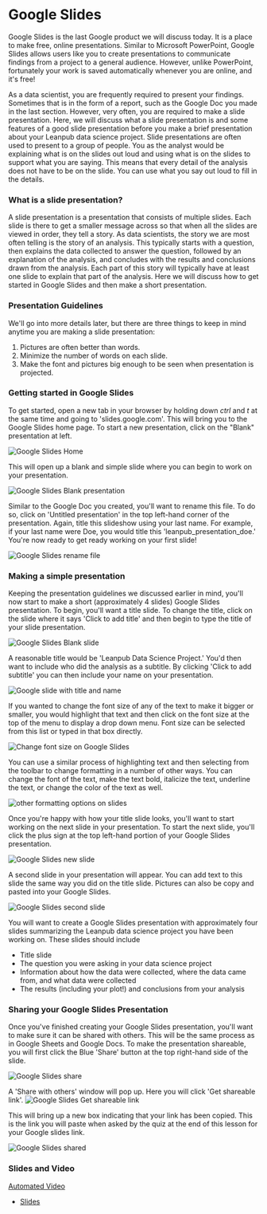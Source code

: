 



# Google Slides

Google Slides is the last Google product we will discuss today. It is a place to make free, online presentations. Similar to Microsoft PowerPoint, Google Slides allows users like you to create presentations to communicate findings from a project to a general audience. However, unlike PowerPoint, fortunately your work is saved automatically whenever you are online, and it's free!

As a data scientist, you are frequently required to present your findings. Sometimes that is in the form of a report, such as the Google Doc you made in the last section. However, very often, you are required to make a slide presentation. Here, we will discuss what a slide presentation is and some features of a good slide presentation before you make a brief presentation about your Leanpub data science project. Slide presentations are often used to present to a group of people. You as the analyst would be explaining what is on the slides out loud and using what is on the slides to support what you are saying. This means that every detail of the analysis does not have to be on the slide. You can use what you say out loud to fill in the details.

### What is a slide presentation?

A slide presentation is a presentation that consists of multiple slides. Each slide is there to get a smaller message across so that when all the slides are viewed in order, they tell a story. As data scientists, the story we are most often telling is the story of an analysis. This typically starts with a question, then explains the data collected to answer the question, followed by an explanation of the analysis, and concludes with the results and conclusions drawn from the analysis. Each part of this story will typically have at least one slide to explain that part of the analysis. Here we will discuss how to get started in Google Slides and then make a short presentation.

### Presentation Guidelines

We'll go into more details later, but there are three things to keep in mind anytime you are making a slide presentation:
1. Pictures are often better than words.
2. Minimize the number of words on each slide.
3. Make the font and pictures big enough to be seen when presentation is projected.


### Getting started in Google Slides

To get started, open a new tab in your browser by holding down _ctrl_ and _t_ at the same time and going to 'slides.google.com'. This will bring you to the Google Slides home page. To start a new presentation, click on the "Blank" presentation at left.


![Google Slides Home](https://docs.google.com/presentation/d/1sjOuMmP1oXuqvTMeKlAoOSCqD-TOncWraD67b_pzrUE/export/png?id=1sjOuMmP1oXuqvTMeKlAoOSCqD-TOncWraD67b_pzrUE&pageid=g2bfdb07292_0_151)

This will open up a blank and simple slide where you can begin to work on your presentation.


![Google Slides Blank presentation](https://docs.google.com/presentation/d/1sjOuMmP1oXuqvTMeKlAoOSCqD-TOncWraD67b_pzrUE/export/png?id=1sjOuMmP1oXuqvTMeKlAoOSCqD-TOncWraD67b_pzrUE&pageid=g2f978f5b03_0_2)

Similar to the Google Doc you created, you'll want to rename this file. To do so, click on 'Untitled presentation' in the top left-hand corner of the presentation. Again, title this slideshow using your last name. For example, if your last name were Doe, you would title this 'leanpub_presentation_doe.' You're now ready to get ready working on your first slide!


![Google Slides rename file](https://docs.google.com/presentation/d/1sjOuMmP1oXuqvTMeKlAoOSCqD-TOncWraD67b_pzrUE/export/png?id=1sjOuMmP1oXuqvTMeKlAoOSCqD-TOncWraD67b_pzrUE&pageid=g2f978f5b03_0_12)

### Making a simple presentation

Keeping the presentation guidelines we discussed earlier in mind, you'll now start to make a short (approximately 4 slides) Google Slides presentation. To begin, you'll want a title slide. To change the title, click on the slide where it says 'Click to add title' and then begin to type the title of your slide presentation.


![Google Slides Blank slide](https://docs.google.com/presentation/d/1sjOuMmP1oXuqvTMeKlAoOSCqD-TOncWraD67b_pzrUE/export/png?id=1sjOuMmP1oXuqvTMeKlAoOSCqD-TOncWraD67b_pzrUE&pageid=g2f978f5b03_0_115)

A reasonable title would be 'Leanpub Data Science Project.' You'd then want to include who did the analysis as a subtitle. By clicking 'Click to add subtitle' you can then include your name on your presentation.


![Google slide with title and name](https://docs.google.com/presentation/d/1sjOuMmP1oXuqvTMeKlAoOSCqD-TOncWraD67b_pzrUE/export/png?id=1sjOuMmP1oXuqvTMeKlAoOSCqD-TOncWraD67b_pzrUE&pageid=g2f978f5b03_0_123)

If you wanted to change the font size of any of the text to make it bigger or smaller, you would highlight that text and then click on the font size at the top of the menu to display a drop down menu. Font size can be selected from this list or typed in that box directly.


![Change font size on Google Slides](https://docs.google.com/presentation/d/1sjOuMmP1oXuqvTMeKlAoOSCqD-TOncWraD67b_pzrUE/export/png?id=1sjOuMmP1oXuqvTMeKlAoOSCqD-TOncWraD67b_pzrUE&pageid=g2f978f5b03_0_138)

You can use a similar process of highlighting text and then selecting from the toolbar to change formatting in a number of other ways. You can change the font of the text, make the text bold, italicize the text, underline the text, or change the color of the text as well.


![other formatting options on slides](https://docs.google.com/presentation/d/1sjOuMmP1oXuqvTMeKlAoOSCqD-TOncWraD67b_pzrUE/export/png?id=1sjOuMmP1oXuqvTMeKlAoOSCqD-TOncWraD67b_pzrUE&pageid=g2f978f5b03_0_148)

Once you're happy with how your title slide looks, you'll want to start working on the next slide in your presentation. To start the next slide, you'll click the plus sign at the top left-hand portion of your Google Slides presentation.


![Google Slides new slide](https://docs.google.com/presentation/d/1sjOuMmP1oXuqvTMeKlAoOSCqD-TOncWraD67b_pzrUE/export/png?id=1sjOuMmP1oXuqvTMeKlAoOSCqD-TOncWraD67b_pzrUE&pageid=g2f978f5b03_0_161)

A second slide in your presentation will appear. You can add text to this slide the same way you did on the title slide. Pictures can also be copy and pasted into your Google Slides.


![Google Slides second slide](https://docs.google.com/presentation/d/1sjOuMmP1oXuqvTMeKlAoOSCqD-TOncWraD67b_pzrUE/export/png?id=1sjOuMmP1oXuqvTMeKlAoOSCqD-TOncWraD67b_pzrUE&pageid=g2f978f5b03_0_169)

You will want to create a Google Slides presentation with approximately four slides summarizing the Leanpub data science project you have been working on. These slides should include
* Title slide
* The question you were asking in your data science project
* Information about how the data were collected, where the data came from, and what data were collected
* The results (including your plot!) and conclusions from your analysis

### Sharing your Google Slides Presentation

Once you've finished creating your Google Slides presentation, you'll want to make sure it can be shared with others. This will be the same process as in Google Sheets and Google Docs. To make the presentation shareable, you will first click the Blue 'Share' button at the top right-hand side of the slide.


![Google Slides share](https://docs.google.com/presentation/d/1sjOuMmP1oXuqvTMeKlAoOSCqD-TOncWraD67b_pzrUE/export/png?id=1sjOuMmP1oXuqvTMeKlAoOSCqD-TOncWraD67b_pzrUE&pageid=g2f978f5b03_0_32)

A 'Share with others' window will pop up. Here you will click 'Get shareable link'.
![Google Slides Get shareable link](https://docs.google.com/presentation/d/1sjOuMmP1oXuqvTMeKlAoOSCqD-TOncWraD67b_pzrUE/export/png?id=1sjOuMmP1oXuqvTMeKlAoOSCqD-TOncWraD67b_pzrUE&pageid=g2f978f5b03_0_184)

This will bring up a new box indicating that your link has been copied. This is the link you will paste when asked by the quiz at the end of this lesson for your Google slides link.


![Google Slides shared](https://docs.google.com/presentation/d/1sjOuMmP1oXuqvTMeKlAoOSCqD-TOncWraD67b_pzrUE/export/png?id=1sjOuMmP1oXuqvTMeKlAoOSCqD-TOncWraD67b_pzrUE&pageid=g2f978f5b03_0_188)


### Slides and Video

[Automated Video](https://youtu.be/nRFevt8u_yo)

* [Slides](https://docs.google.com/presentation/d/1sjOuMmP1oXuqvTMeKlAoOSCqD-TOncWraD67b_pzrUE/edit?usp=sharing)
